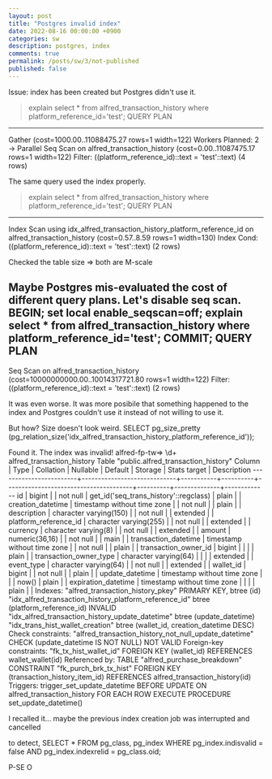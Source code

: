 ```yaml
---
layout: post
title: "Postgres invalid index"
date: 2022-08-16 00:00:00 +0900
categories: sw
description: postgres, index
comments: true
permalink: /posts/sw/3/not-published
published: false
---
```


Issue: index has been created but Postgres didn't use it.

> explain select * from alfred_transaction_history where platform_reference_id='test';
                                            QUERY PLAN
--------------------------------------------------------------------------------------------------
 Gather  (cost=1000.00..11088475.27 rows=1 width=122)
   Workers Planned: 2
   ->  Parallel Seq Scan on alfred_transaction_history  (cost=0.00..11087475.17 rows=1 width=122)
         Filter: ((platform_reference_id)::text = 'test'::text)
(4 rows)

The same query used the index properly.
> explain select * from alfred_transaction_history where platform_reference_id='test';
                                                               QUERY PLAN
-----------------------------------------------------------------------------------------------------------------------------------------
 Index Scan using idx_alfred_transaction_history_platform_reference_id on alfred_transaction_history  (cost=0.57..8.59 rows=1 width=130)
   Index Cond: ((platform_reference_id)::text = 'test'::text)
(2 rows)

Checked the table size => both are M-scale

Maybe Postgres mis-evaluated the cost of different query plans. Let's disable seq scan.
BEGIN;
set local enable_seqscan=off;
explain select * from alfred_transaction_history where platform_reference_id='test';
COMMIT;
                                           QUERY PLAN
------------------------------------------------------------------------------------------------
 Seq Scan on alfred_transaction_history  (cost=10000000000.00..10014317721.80 rows=1 width=122)
   Filter: ((platform_reference_id)::text = 'test'::text)
(2 rows)

It was even worse. It was more posibile that something happened to the index and Postgres couldn't use it instead of not willing to use it.

But how?
Size doesn't look weird.
SELECT pg_size_pretty (pg_relation_size('idx_alfred_transaction_history_platform_reference_id'));

Found it. The index was invalid!
alfred-fp-tw=> \d+ alfred_transaction_history
                                                          Table "public.alfred_transaction_history"
         Column         |            Type             | Collation | Nullable |                Default                | Storage  | Stats target | Description
------------------------+-----------------------------+-----------+----------+---------------------------------------+----------+--------------+-------------
 id                     | bigint                      |           | not null | get_id('seq_trans_history'::regclass) | plain    |              |
 creation_datetime      | timestamp without time zone |           | not null |                                       | plain    |              |
 description            | character varying(150)      |           | not null |                                       | extended |              |
 platform_reference_id  | character varying(255)      |           | not null |                                       | extended |              |
 currency               | character varying(8)        |           | not null |                                       | extended |              |
 amount                 | numeric(36,16)              |           | not null |                                       | main     |              |
 transaction_datetime   | timestamp without time zone |           | not null |                                       | plain    |              |
 transaction_owner_id   | bigint                      |           |          |                                       | plain    |              |
 transaction_owner_type | character varying(64)       |           |          |                                       | extended |              |
 event_type             | character varying(64)       |           | not null |                                       | extended |              |
 wallet_id              | bigint                      |           | not null |                                       | plain    |              |
 update_datetime        | timestamp without time zone |           |          | now()                                 | plain    |              |
 expiration_datetime    | timestamp without time zone |           |          |                                       | plain    |              |
Indexes:
    "alfred_transaction_history_pkey" PRIMARY KEY, btree (id)
    "idx_alfred_transaction_history_platform_reference_id" btree (platform_reference_id) INVALID
    "idx_alfred_transaction_history_update_datetime" btree (update_datetime)
    "idx_trans_hist_wallet_creation" btree (wallet_id, creation_datetime DESC)
Check constraints:
    "alfred_transaction_history_not_null_update_datetime" CHECK (update_datetime IS NOT NULL) NOT VALID
Foreign-key constraints:
    "fk_tx_hist_wallet_id" FOREIGN KEY (wallet_id) REFERENCES wallet_wallet(id)
Referenced by:
    TABLE "alfred_purchase_breakdown" CONSTRAINT "fk_purch_brk_tx_hist" FOREIGN KEY (transaction_history_item_id) REFERENCES alfred_transaction_history(id)
Triggers:
    trigger_set_update_datetime BEFORE UPDATE ON alfred_transaction_history FOR EACH ROW EXECUTE PROCEDURE set_update_datetime()

I recalled it...
maybe the previous index creation job was interrupted and cancelled 

to detect,
SELECT * FROM pg_class, pg_index WHERE pg_index.indisvalid = false AND pg_index.indexrelid = pg_class.oid;

P-SE O